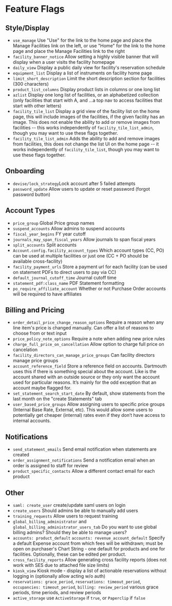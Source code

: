 # Feature Flags

## Style/Display

* `use_manage` Use "Use" for the link to the home page and place the Manage Facilities link on the left, or use "Home" for the link to the home page and place the Manage Facilities link to the right
* `facility_banner_notice` Allow setting a highly visible banner that will display when a user visits the facility homepage
* `daily_view` Display a public daily view for facility's reservation schedule
* `equipment_list` Display a list of instruments on facility home page
* `limit_short_description` Limit the short description section for facilities (300 characters)
* `product_list_columns` Display product lists in columns or one long list
* `azlist` Display one long list of facilities, or an alphabetized collection (only facilities that start with A, and ...a top nav to access facilities that start with other letters)
* `facility_tile_list` Display a grid view of the facility list on the home page, this will include images of the facilities, if the given facility has an image. This does not enable the ability to add or remove images from facilities -- this works independently of `facility_tile_list_admin`, though you may want to use these flags together.
* `facility_tile_list_admin` Adds the ability to add and remove images from facilities, this does not change the list UI on the home page -- it works independently of `facility_tile_list`, though you may want to use these flags together.

## Onboarding

* `devise/lock_strategy`Lock account after 5 failed attempts 
* `password_update` Allow users to update or reset password (forgot password button)

## Account Types

* `price_group` Global Price group names
* `suspend_accounts` Allow admins to suspend accounts
* `fiscal_year_begins` FY year cutoff
* `journals_may_span_fiscal_years` Allow journals to span fiscal years
* `split_accounts` Split accounts
* `Account.config.facility_account_types` Which account types (CC, PO) can be used at multiple facilities or just one (CC + PO should be available cross-facility)
* `facility_payment_urls` Store a payment url for each facility (can be used on statement PDFs to direct users to pay via CC)
* `default_journal_cutoff_time` Journal cutoff time
* `statement_pdf:class_name` PDF Statement formatting
* `po_require_affiliate_account` Whether or not Purchase Order accounts will be required to have affiliates

## Billing and Pricing

* `order_detail_price_change_reason_options` Require a reason when any line item's price is changed manually.  Can offer a list of reasons to choose from or text input
* `price_policy_note_options` Require a note when adding new price rules
* `charge_full_price_on_cancellation` Allow option to charge full price on cancelation
* `facility_directors_can_manage_price_groups` Can facility directors manage price groups
* `account_reference_field` Store a reference field on accounts. Dartmouth uses this if there is something special about the account. Like is the account shared with an outside source or they only want the account used for particular reasons. It’s mainly for the odd exception that an account maybe flagged for.
* `set_statement_search_start_date` By default, show statements from the last month on the "create Statements" tab
* `user_based_price_groups` Allow assigning users to specific price groups (Internal Base Rate, External, etc).  This would allow some users to potentially get cheaper (internal) rates even if they don’t have access to internal accounts.

## Notifications

* `send_statement_emails` Send email notification when statements are created
* `order_assignment_notifications` Send a notification email when an order is assigned to staff for review
* `product_specific_contacts` Allow a different contact email for each product

## Other
* `saml: create_user` create/update saml users on login
* `create_users` Should admins be able to manually add users
* `training_requests` Allow users to request training
* `global_billing_administrator` and `global_billing_administrator_users_tab` Do you want to use global billing admins? Should they be able to manage users?
* `accounts: product_default` `accounts: revenue_account_default` Specify a default Expense account from which fees will be withdrawn; must be open on purchaser's Chart String - one default for products and one for facilities.  Optionally, these can be edited per product.
* `cross_facility_reports` Allow generating cross facility reports (does not work with SES due to attached file size limits)
* `kiosk_view` Kiosk mode - display a list of actionable reservations without logging in (optionally allow acting w/o auth)
* `reservations: grace_period`, `reservations: timeout_period`, `occupancies: timeout_period`, `billing: review_period` various grace periods, time periods, and review periods
* `active_storage` use `ActiveStorage` if `true`, or `Paperclip` if `false`
